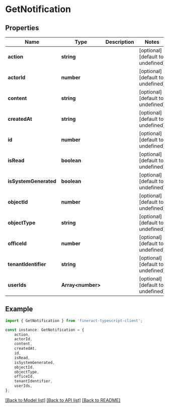 # GetNotification


## Properties

Name | Type | Description | Notes
------------ | ------------- | ------------- | -------------
**action** | **string** |  | [optional] [default to undefined]
**actorId** | **number** |  | [optional] [default to undefined]
**content** | **string** |  | [optional] [default to undefined]
**createdAt** | **string** |  | [optional] [default to undefined]
**id** | **number** |  | [optional] [default to undefined]
**isRead** | **boolean** |  | [optional] [default to undefined]
**isSystemGenerated** | **boolean** |  | [optional] [default to undefined]
**objectId** | **number** |  | [optional] [default to undefined]
**objectType** | **string** |  | [optional] [default to undefined]
**officeId** | **number** |  | [optional] [default to undefined]
**tenantIdentifier** | **string** |  | [optional] [default to undefined]
**userIds** | **Array&lt;number&gt;** |  | [optional] [default to undefined]

## Example

```typescript
import { GetNotification } from 'fineract-typescript-client';

const instance: GetNotification = {
    action,
    actorId,
    content,
    createdAt,
    id,
    isRead,
    isSystemGenerated,
    objectId,
    objectType,
    officeId,
    tenantIdentifier,
    userIds,
};
```

[[Back to Model list]](../README.md#documentation-for-models) [[Back to API list]](../README.md#documentation-for-api-endpoints) [[Back to README]](../README.md)
